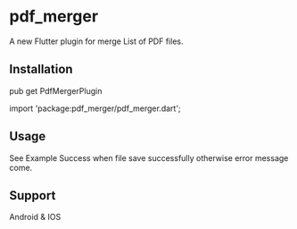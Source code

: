 # pdf_merger

A new Flutter plugin for merge List of PDF files.


## Installation

pub get PdfMergerPlugin

import 'package:pdf_merger/pdf_merger.dart';


## Usage

See Example
Success when file save successfully otherwise error message come.

## Support

Android & IOS

